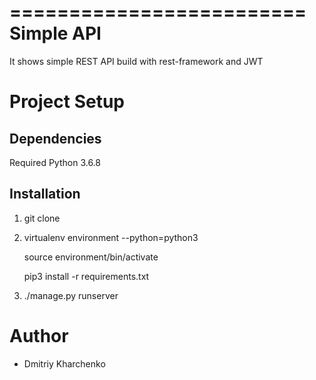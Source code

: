=========================
 Simple API
=========================

It shows simple REST API build with rest-framework and JWT

Project Setup
=============

Dependencies
------------

Required Python 3.6.8

Installation
------------

1. git clone
    
2. virtualenv environment --python=python3 

    source environment/bin/activate

    pip3 install -r requirements.txt

3. ./manage.py runserver

Author
=======

* Dmitriy Kharchenko